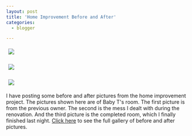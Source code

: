 ```yaml
---
layout: post
title: 'Home Improvement Before and After'
categories:
  - blogger

---
```


<a href="http://thecave.smugmug.com/gallery/4361723_ESUYj/1/256017281_R3jAY"><img src="http://thecave.smugmug.com/photos/256017281_R3jAY-Th.jpg" vspace="6" hspace="6" border="0" /></a>

<a href="http://thecave.smugmug.com/gallery/4361723_ESUYj/1/256017324_uo4Nr"><img src="http://thecave.smugmug.com/photos/256017324_uo4Nr-Th.jpg" vspace="6" hspace="6" border="0" /></a>

<a href="http://thecave.smugmug.com/gallery/4361723_ESUYj/1/256017375_wt4hh"><img src="http://thecave.smugmug.com/photos/256017375_wt4hh-Th.jpg" vspace="6" hspace="6" border="0" /></a>

I have posting some before and after pictures from the home improvement project.  The pictures shown here are of Baby T's room.  The first picture is from the previous owner.  The second is the mess I dealt with during the renovation.  And the third picture is the completed room, which I finally finished last night.  [Click here](http://thecave.smugmug.com/gallery/4361723_ESUYj/1/256017281_R3jAY) to see the full gallery of before and after pictures.
